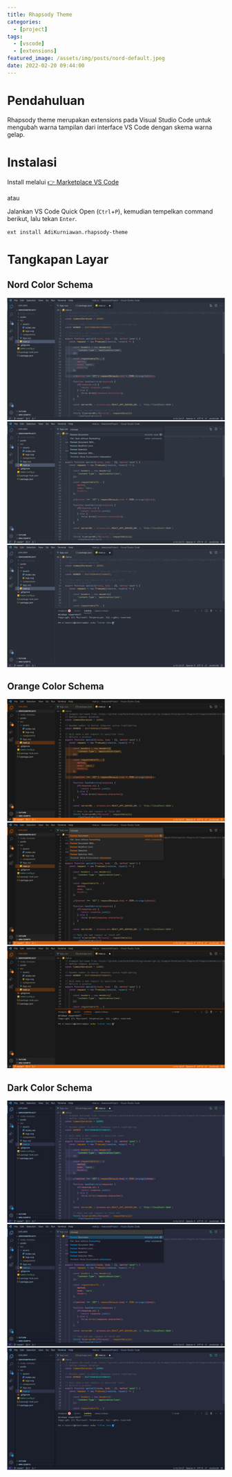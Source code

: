 ```yaml
---
title: Rhapsody Theme
categories:
  - [project]
tags:
  - [vscode]
  - [extensions]
featured_image: /assets/img/posts/nord-default.jpeg
date: 2022-02-20 09:44:00
---
```


# Pendahuluan

Rhapsody theme merupakan extensions pada Visual Studio Code untuk mengubah warna tampilan dari interface VS Code dengan skema warna gelap.

# Instalasi

Install melalui [👉 Marketplace VS Code](https://marketplace.visualstudio.com/items?itemName=AdiKurniawan.rhapsody-theme)

atau

Jalankan VS Code Quick Open (<kbd>`Ctrl`</kbd>+<kbd>`P`</kbd>), kemudian tempelkan command berikut, lalu tekan <kbd>`Enter`</kbd>.

```
ext install AdiKurniawan.rhapsody-theme
```

# Tangkapan Layar

## Nord Color Schema

![Default Nord](/assets/img/posts/nord-default.jpeg)
![Command Pallete Nord](/assets/img/posts/nord-commandPalette.jpeg)
![Teminal Nord](/assets/img/posts/nord-panelTerminal.jpeg)

## Orange Color Schema

![Default Orange](/assets/img/posts/orange-default.jpeg)
![Command Pallete Orange](/assets/img/posts/orange-commandPalette.jpeg)
![Teminal Orange](/assets/img/posts/orange-panelTerminal.jpeg)

## Dark Color Schema

![Default Dark](/assets/img/posts/dark-default.jpeg)
![Command Pallete Dark](/assets/img/posts/dark-commandPalette.jpeg)
![Teminal Dark](/assets/img/posts/dark-panelTerminal.jpeg)
